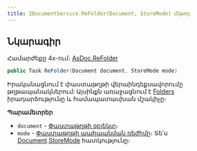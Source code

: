 ```yaml
---
title: IDocumentService.ReFolder(Document, StoreMode) մեթոդ
---
```


## Նկարագիր

Համարժեքը 4x-ում։ [AsDoc.ReFolder](https://armsoft.github.io/as4x-docs/HTM/ProgrGuide/Functions/ASDOC/ReFolder.html)

```c#
public Task ReFolder(Document document, StoreMode mode)
```

Իրականացնում է փաստաթղթի վերաինդեքսավորումը թղթապանակներում:
Այսինքն առաջացնում է [Folders](../../definitions/document/Folders.md) իրադարձությունը և համապատասխան մշակիչը։

**Պարամետրեր**

* `document` - [Փաստաթղթի օբյեկտ](../../definitions/document.md)։
* `mode` - [Փաստաթղթի պահպանման ռեժիմը](../../types/StoreMode.md)։
  Տե՛ս [Document](../../definitions/document.md).[StoreMode](../../definitions/document/StoreMode.md) հատկությունը։
